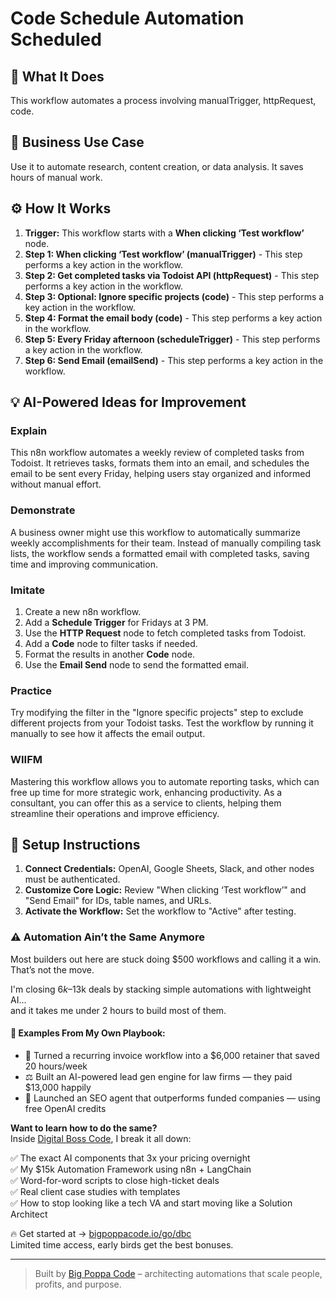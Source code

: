 # Code Schedule Automation Scheduled

## 🚀 What It Does
This workflow automates a process involving manualTrigger, httpRequest, code.

## 💼 Business Use Case
Use it to automate research, content creation, or data analysis. It saves hours of manual work.

## ⚙️ How It Works
1.  **Trigger:** This workflow starts with a **When clicking ‘Test workflow’** node.
2. **Step 1: When clicking ‘Test workflow’ (manualTrigger)** - This step performs a key action in the workflow.
3. **Step 2: Get completed tasks via Todoist API (httpRequest)** - This step performs a key action in the workflow.
4. **Step 3: Optional: Ignore specific projects (code)** - This step performs a key action in the workflow.
5. **Step 4: Format the email body (code)** - This step performs a key action in the workflow.
6. **Step 5: Every Friday afternoon (scheduleTrigger)** - This step performs a key action in the workflow.
7. **Step 6: Send Email (emailSend)** - This step performs a key action in the workflow.

## 💡 AI-Powered Ideas for Improvement
### Explain
This n8n workflow automates a weekly review of completed tasks from Todoist. It retrieves tasks, formats them into an email, and schedules the email to be sent every Friday, helping users stay organized and informed without manual effort.

### Demonstrate
A business owner might use this workflow to automatically summarize weekly accomplishments for their team. Instead of manually compiling task lists, the workflow sends a formatted email with completed tasks, saving time and improving communication.

### Imitate
1. Create a new n8n workflow.
2. Add a **Schedule Trigger** for Fridays at 3 PM.
3. Use the **HTTP Request** node to fetch completed tasks from Todoist.
4. Add a **Code** node to filter tasks if needed.
5. Format the results in another **Code** node.
6. Use the **Email Send** node to send the formatted email.

### Practice
Try modifying the filter in the "Ignore specific projects" step to exclude different projects from your Todoist tasks. Test the workflow by running it manually to see how it affects the email output.

### WIIFM
Mastering this workflow allows you to automate reporting tasks, which can free up time for more strategic work, enhancing productivity. As a consultant, you can offer this as a service to clients, helping them streamline their operations and improve efficiency.

## 🔧 Setup Instructions
1. **Connect Credentials:** OpenAI, Google Sheets, Slack, and other nodes must be authenticated.
2. **Customize Core Logic:** Review "When clicking ‘Test workflow’" and "Send Email" for IDs, table names, and URLs.
3. **Activate the Workflow:** Set the workflow to "Active" after testing.

### ⚠️ Automation Ain’t the Same Anymore

Most builders out here are stuck doing $500 workflows and calling it a win.  
That’s not the move.  

I'm closing $6k–$13k deals by stacking simple automations with lightweight AI...  
and it takes me under 2 hours to build most of them.

#### 🧠 Examples From My Own Playbook:
- 🔁 Turned a recurring invoice workflow into a $6,000 retainer that saved 20 hours/week  
- ⚖️ Built an AI-powered lead gen engine for law firms — they paid $13,000 happily  
- 🚀 Launched an SEO agent that outperforms funded companies — using free OpenAI credits  

**Want to learn how to do the same?**  
Inside [Digital Boss Code](https://bigpoppacode.io/go/dbc), I break it all down:

✅ The exact AI components that 3x your pricing overnight  
✅ My $15k Automation Framework using n8n + LangChain  
✅ Word-for-word scripts to close high-ticket deals  
✅ Real client case studies with templates  
✅ How to stop looking like a tech VA and start moving like a Solution Architect  

🔥 Get started at → [bigpoppacode.io/go/dbc](https://bigpoppacode.io/go/dbc)  
Limited time access, early birds get the best bonuses.

---
> Built by [Big Poppa Code](https://bigpoppacode.io) – architecting automations that scale people, profits, and purpose.
